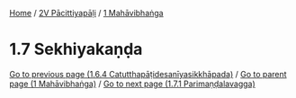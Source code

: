 
[Home](/) / [2V Pācittiyapāḷi](../../2V.md) / [1 Mahāvibhaṅga](../1.md)

# 1.7 Sekhiyakaṇḍa


[Go to previous page (1.6.4 Catutthapāṭidesanīyasikkhāpada)](1.6/1.6.4.md) / [Go to parent page (1 Mahāvibhaṅga)](../1.md) / [Go to next page (1.7.1 Parimaṇḍalavagga)](1.7/1.7.1.md)



